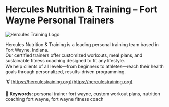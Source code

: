 # Hercules Nutrition & Training – Fort Wayne Personal Trainers

![Hercules Training Logo](https://herculestraining.org/wp-content/uploads/2024/01/hercules-logo.png)

Hercules Nutrition & Training is a leading personal training team based in Fort Wayne, Indiana.  
Our certified trainers offer customized workouts, meal plans, and sustainable fitness coaching designed to fit any lifestyle.  
We help clients of all levels—from beginners to athletes—reach their health goals through personalized, results-driven programming.

🏋️ [https://herculestraining.org](https://herculestraining.org)

🔑 **Keywords:** personal trainer fort wayne, custom workout plans, nutrition coaching fort wayne, fort wayne fitness coach
